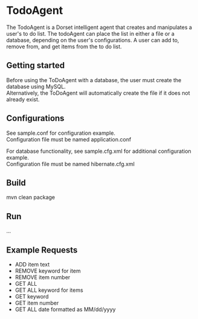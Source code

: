 # TodoAgent  

The TodoAgent is a Dorset intelligent agent that creates and manipulates a user's to do list. The todoAgent can place the list in either a file or a database, depending on the user's configurations. A user can add to, remove from, and get items from the to do list.  

## Getting started

Before using the ToDoAgent with a database, the user must create the database using MySQL.  
Alternatively, the ToDoAgent will automatically create the file if it does not already exist.  

## Configurations  

See sample.conf for configuration example.  
Configuration file must be named application.conf  

For database functionality, see sample.cfg.xml for additional configuration example.  
Configuration file must be named hibernate.cfg.xml  

## Build
mvn clean package  

## Run
...

## Example Requests  
* ADD item text  
* REMOVE keyword for item  
* REMOVE item number  
* GET ALL  
* GET ALL keyword for items  
* GET keyword  
* GET item number  
* GET ALL date formatted as MM/dd/yyyy  